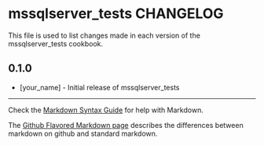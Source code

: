 mssqlserver_tests CHANGELOG
===========================

This file is used to list changes made in each version of the mssqlserver_tests cookbook.

0.1.0
-----
- [your_name] - Initial release of mssqlserver_tests

- - -
Check the [Markdown Syntax Guide](http://daringfireball.net/projects/markdown/syntax) for help with Markdown.

The [Github Flavored Markdown page](http://github.github.com/github-flavored-markdown/) describes the differences between markdown on github and standard markdown.
